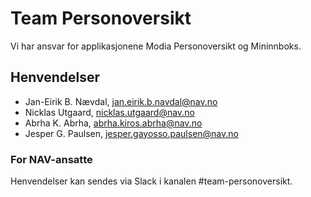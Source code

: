 # Team Personoversikt
Vi har ansvar for applikasjonene Modia Personoversikt og Mininnboks.

## Henvendelser

- Jan-Eirik B. Nævdal, jan.eirik.b.navdal@nav.no
- Nicklas Utgaard, nicklas.utgaard@nav.no
- Abrha K. Abrha, abrha.kiros.abrha@nav.no
- Jesper G. Paulsen, jesper.gayosso.paulsen@nav.no

### For NAV-ansatte
Henvendelser kan sendes via Slack i kanalen #team-personoversikt.

